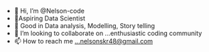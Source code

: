 - 👋 Hi, I’m @Nelson-code
- 🥇Aspiring Data Scientist
- 🌱 Good in Data analysis, Modelling, Story telling
- 💞️ I’m looking to collaborate on ...enthusiastic coding community
- 📫 How to reach me ...nelsonskr48@gmail.com

<!---
Nelson-code/Nelson-code is a ✨ special ✨ repository because its `README.md` (this file) appears on your GitHub profile.
You can click the Preview link to take a look at your changes.
--->
